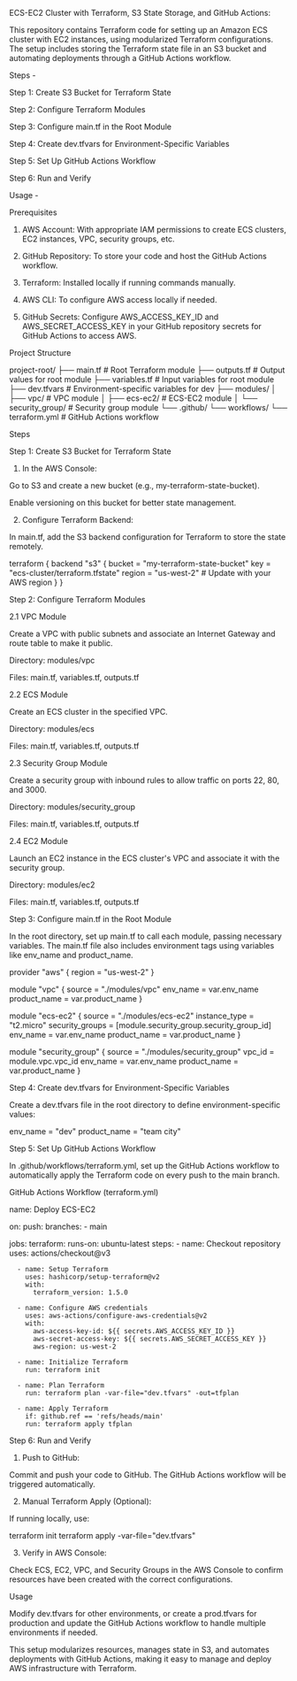 ECS-EC2 Cluster with Terraform, S3 State Storage, and GitHub Actions:

This repository contains Terraform code for setting up an Amazon ECS cluster with EC2 instances, using modularized Terraform configurations. The setup includes storing the Terraform state file in an S3 bucket and automating deployments through a GitHub Actions workflow.

Steps - 

Step 1: Create S3 Bucket for Terraform State

Step 2: Configure Terraform Modules

Step 3: Configure main.tf in the Root Module

Step 4: Create dev.tfvars for Environment-Specific Variables

Step 5: Set Up GitHub Actions Workflow

Step 6: Run and Verify


Usage - 


Prerequisites

1. AWS Account: With appropriate IAM permissions to create ECS clusters, EC2 instances, VPC, security groups, etc.


2. GitHub Repository: To store your code and host the GitHub Actions workflow.


3. Terraform: Installed locally if running commands manually.


4. AWS CLI: To configure AWS access locally if needed.


5. GitHub Secrets: Configure AWS_ACCESS_KEY_ID and AWS_SECRET_ACCESS_KEY in your GitHub repository secrets for GitHub Actions to access AWS.



Project Structure

project-root/
├── main.tf                 # Root Terraform module
├── outputs.tf              # Output values for root module
├── variables.tf            # Input variables for root module
├── dev.tfvars              # Environment-specific variables for dev
├── modules/
│   ├── vpc/                # VPC module
│   ├── ecs-ec2/            # ECS-EC2 module
│   └── security_group/     # Security group module
└── .github/
    └── workflows/
        └── terraform.yml   # GitHub Actions workflow

Steps

Step 1: Create S3 Bucket for Terraform State

1. In the AWS Console:

Go to S3 and create a new bucket (e.g., my-terraform-state-bucket).

Enable versioning on this bucket for better state management.



2. Configure Terraform Backend:

In main.tf, add the S3 backend configuration for Terraform to store the state remotely.


terraform {
  backend "s3" {
    bucket = "my-terraform-state-bucket"
    key    = "ecs-cluster/terraform.tfstate"
    region = "us-west-2"  # Update with your AWS region
  }
}



Step 2: Configure Terraform Modules

2.1 VPC Module

Create a VPC with public subnets and associate an Internet Gateway and route table to make it public.

Directory: modules/vpc

Files: main.tf, variables.tf, outputs.tf


2.2 ECS Module

Create an ECS cluster in the specified VPC.

Directory: modules/ecs

Files: main.tf, variables.tf, outputs.tf


2.3 Security Group Module

Create a security group with inbound rules to allow traffic on ports 22, 80, and 3000.

Directory: modules/security_group

Files: main.tf, variables.tf, outputs.tf


2.4 EC2 Module

Launch an EC2 instance in the ECS cluster's VPC and associate it with the security group.

Directory: modules/ec2

Files: main.tf, variables.tf, outputs.tf


Step 3: Configure main.tf in the Root Module

In the root directory, set up main.tf to call each module, passing necessary variables. The main.tf file also includes environment tags using variables like env_name and product_name.

provider "aws" {
  region = "us-west-2"
}

module "vpc" {
  source     = "./modules/vpc"
  env_name   = var.env_name
  product_name = var.product_name
}

module "ecs-ec2" {
  source       = "./modules/ecs-ec2"
  instance_type = "t2.micro"
  security_groups = [module.security_group.security_group_id]
  env_name       = var.env_name
  product_name   = var.product_name
}

module "security_group" {
  source       = "./modules/security_group"
  vpc_id       = module.vpc.vpc_id
  env_name     = var.env_name
  product_name = var.product_name
}


Step 4: Create dev.tfvars for Environment-Specific Variables

Create a dev.tfvars file in the root directory to define environment-specific values:

env_name     = "dev"
product_name = "team city"

Step 5: Set Up GitHub Actions Workflow

In .github/workflows/terraform.yml, set up the GitHub Actions workflow to automatically apply the Terraform code on every push to the main branch.

GitHub Actions Workflow (terraform.yml)

name: Deploy ECS-EC2

on:
  push:
    branches:
      - main

jobs:
  terraform:
    runs-on: ubuntu-latest
    steps:
      - name: Checkout repository
        uses: actions/checkout@v3

      - name: Setup Terraform
        uses: hashicorp/setup-terraform@v2
        with:
          terraform_version: 1.5.0

      - name: Configure AWS credentials
        uses: aws-actions/configure-aws-credentials@v2
        with:
          aws-access-key-id: ${{ secrets.AWS_ACCESS_KEY_ID }}
          aws-secret-access-key: ${{ secrets.AWS_SECRET_ACCESS_KEY }}
          aws-region: us-west-2

      - name: Initialize Terraform
        run: terraform init

      - name: Plan Terraform
        run: terraform plan -var-file="dev.tfvars" -out=tfplan

      - name: Apply Terraform
        if: github.ref == 'refs/heads/main'
        run: terraform apply tfplan

Step 6: Run and Verify

1. Push to GitHub:

Commit and push your code to GitHub. The GitHub Actions workflow will be triggered automatically.



2. Manual Terraform Apply (Optional):

If running locally, use:

terraform init
terraform apply -var-file="dev.tfvars"



3. Verify in AWS Console:

Check ECS, EC2, VPC, and Security Groups in the AWS Console to confirm resources have been created with the correct configurations.


Usage

Modify dev.tfvars for other environments, or create a prod.tfvars for production and update the GitHub Actions workflow to handle multiple environments if needed.


This setup modularizes resources, manages state in S3, and automates deployments with GitHub Actions, making it easy to manage and deploy AWS infrastructure with Terraform.
